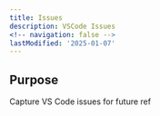 ```yaml
---
title: Issues
description: VSCode Issues
<!-- navigation: false --> 
lastModified: '2025-01-07'
---
```



## Purpose

Capture VS Code issues for future ref
